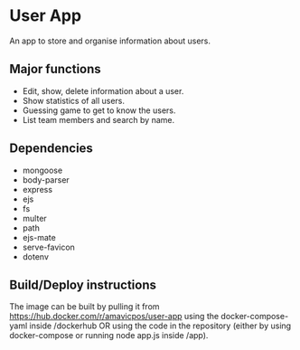 # User App
An app to store and organise information about users.

## Major functions
- Edit, show, delete information about a user.
- Show statistics of all users.
- Guessing game to get to know the users.
- List team members and search by name.

## Dependencies
- mongoose
- body-parser
- express
- ejs
- fs
- multer
- path
- ejs-mate
- serve-favicon
- dotenv

## Build/Deploy instructions
The image can be built by pulling it from https://hub.docker.com/r/amavicpos/user-app using the docker-compose-yaml inside /dockerhub OR using the code in the repository (either by using docker-compose or running node app.js inside /app).
